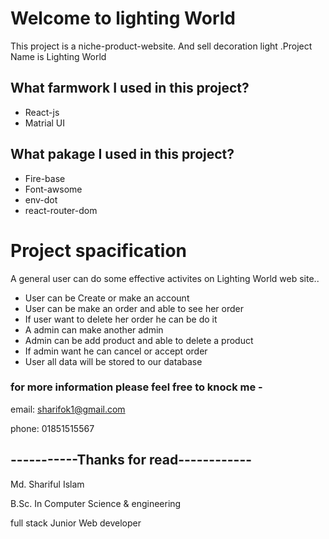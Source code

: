 # Welcome to lighting World

This project is a niche-product-website. And sell decoration light .Project Name is Lighting World

## What farmwork I used in this project?
- React-js
- Matrial UI

## What pakage I used in this project?
- Fire-base
- Font-awsome
- env-dot
- react-router-dom

# Project spacification
A general user can do some effective activites on Lighting World web site..

- User can be Create or make an account 
- User can be make an order and able to see her order
- If user want to delete her order he can be do it
- A admin can make another admin
- Admin can be add product and able to delete a product
- If admin want he can cancel or accept order
- User all data will be stored to our database

### for more information please feel free to knock me -

email: sharifok1@gmail.com

phone: 01851515567

## -----------Thanks for read------------
Md. Shariful Islam

B.Sc. In Computer Science & engineering

full  stack Junior Web developer